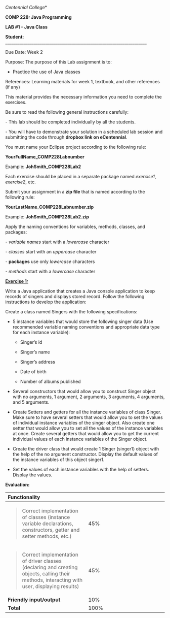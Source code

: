 *Centennial College**

**COMP 228: Java Programming**

**LAB #1 – Java Class**

**Student:**
\_\_\_\_\_\_\_\_\_\_\_\_\_\_\_\_\_\_\_\_\_\_\_\_\_\_\_\_\_\_\_\_\_\_\_\_\_\_\_\_\_\_\_\_\_\_\_\_\_\_\_\_\_\_\_\_\_\_\_\_\_\_\_\_\_\_\_\_\_\_

Due Date: Week 2

Purpose: The purpose of this Lab assignment is to:

-   Practice the use of Java classes

References: Learning materials for week 1, textbook, and other
references (if any)

This material provides the necessary information you need to complete
the exercises.

Be sure to read the following general instructions carefully:

\- This lab should be completed individually by all the students.

\- You will have to demonstrate your solution in a scheduled lab session
and submitting the code through **dropbox link on eCentennial**.

You must name your Eclipse project according to the following rule:

**YourFullName_COMP228Labnumber**

Example: **JohSmith_COMP228Lab2**

Each exercise should be placed in a separate package named *exercise1*,
*exercise2*, etc.

Submit your assignment in a **zip file** that is named according to the
following rule:

**YourLastName_COMP228Labnumber.zip**

Example: **JohSmith_COMP228Lab2.zip**

Apply the naming conventions for variables, methods, classes, and
packages:

\- *variable names* start with a *lowercase* character

\- *classes* start with an *uppercase* character

\- **packages** use only *lowercase* characters

\- *methods* start with a *lowercase* character

**<u>Exercise 1:</u>**

Write a Java application that creates a Java console application to keep
records of singers and displays stored record. Follow the following
instructions to develop the application:

Create a class named Singers with the following specifications:

-   5 instance variables that would store the following singer data (Use
    recommended variable naming conventions and appropriate data type
    for each instance variable):

    -   Singer’s id

    -   Singer’s name

    -   Singer’s address

    -   Date of birth

    -   Number of albums published

-   Several constructors that would allow you to construct Singer object
    with no arguments, 1 argument, 2 arguments, 3 arguments, 4
    arguments, and 5 arguments.

-   Create Setters and getters for all the instance variables of class
    Singer. Make sure to have several setters that would allow you to
    set the values of individual instance variables of the singer
    object. Also create one setter that would allow you to set all the
    values of the instance variables at once. Create several getters
    that would allow you to get the current individual values of each
    instance variables of the Singer object.

-   Create the driver class that would create 1 Singer (singer1) object
    with the help of the no argument constructor. Display the default
    values of the instance variables of this object singer1.

-   Set the values of each instance variables with the help of setters.
    Display the values.

**Evaluation:**

<table>
<colgroup>
<col style="width: 50%" />
<col style="width: 49%" />
</colgroup>
<thead>
<tr>
<th style="text-align: left;"><strong>Functionality</strong></th>
<th style="text-align: left;"></th>
</tr>
</thead>
<tbody>
<tr>
<td style="text-align: left;"><blockquote>
<p>Correct implementation of classes (instance variable declarations,
constructors, getter and setter methods, etc.)</p>
</blockquote></td>
<td style="text-align: left;">45%</td>
</tr>
<tr>
<td style="text-align: left;"><blockquote>
<p>Correct implementation of driver classes (declaring and creating
objects, calling their methods, interacting with user, displaying
results)</p>
</blockquote></td>
<td style="text-align: left;">45%</td>
</tr>
<tr>
<td style="text-align: left;"><strong>Friendly
input/output</strong></td>
<td style="text-align: left;">10%</td>
</tr>
<tr>
<td style="text-align: left;"><strong>Total</strong></td>
<td style="text-align: left;">100%</td>
</tr>
</tbody>
</table>
